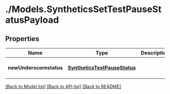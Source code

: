 # ./Models.SyntheticsSetTestPauseStatusPayload
## Properties

Name | Type | Description | Notes
------------ | ------------- | ------------- | -------------
**newUnderscorestatus** | [**SyntheticsTestPauseStatus**][1] |  | [optional] [default to null]

[[Back to Model list]][2] [[Back to API list]][3] [[Back to README]][4]

[1]: SyntheticsTestPauseStatus.md
[2]: ../README.md#documentation-for-models
[3]: ../README.md#documentation-for-api-endpoints
[4]: ../README.md
